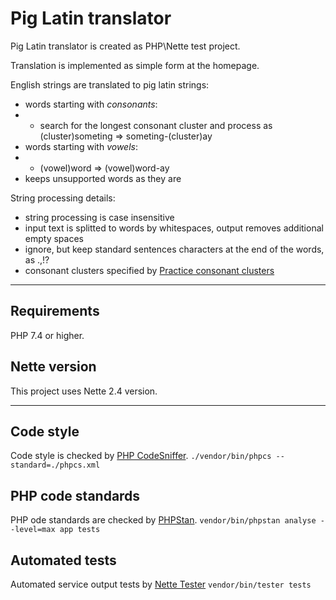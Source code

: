 # Pig Latin translator
Pig Latin translator is created as PHP\Nette test project. 

Translation is implemented as simple form at the homepage. 

English strings are translated to pig latin strings:
- words starting with *consonants*:
- - search for the longest consonant cluster and process as (cluster)someting => someting-(cluster)ay
- words starting with *vowels*: 
- - (vowel)word => (vowel)word-ay
- keeps unsupported words as they are

String processing details:
- string processing is case insensitive
- input text is splitted to words by whitespaces, output removes additional empty spaces
- ignore, but keep standard sentences characters at the end of the words, as .,!?
- consonant clusters specified by [Practice consonant clusters](https://usefulenglish.ru/phonetics/practice-consonant-clusters)


---

## Requirements
PHP 7.4 or higher.

## Nette version
This project uses Nette 2.4 version. 


---

## Code style
Code style is checked by [PHP CodeSniffer](https://github.com/squizlabs/PHP_CodeSniffer).
`./vendor/bin/phpcs --standard=./phpcs.xml`

## PHP code standards
PHP ode standards are checked by [PHPStan](https://phpstan.org/).
`vendor/bin/phpstan analyse --level=max app tests`

## Automated tests
Automated service output tests by [Nette Tester](https://tester.nette.org/)
`vendor/bin/tester tests`
